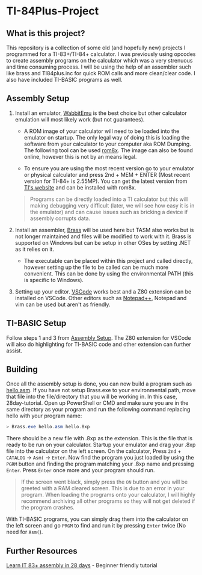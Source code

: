 # TI-84Plus-Project

## What is this project?

This repository is a collection of some old (and hopefully new) projects I programmed for a TI-83+/TI-84+ calculator. I was previously using opcodes to create assembly programs on the calculator which was a very strenuous and time consuming process. I will be using the help of an assembler such like brass and TI84plus.inc for quick ROM calls and more clean/clear code. I also have included TI-BASIC programs as well.

## Assembly Setup

1. Install an emulator, [WabbitEmu](http://wabbitemu.org/) is the best choice but other calculator emulation will most likely work (but not guarantees).

    - A ROM image of your calculator will need to be loaded into the emulator on startup. The only legal way of doing this is loading the software from your calculator to your computer aka ROM Dumping. The following tool can be used [rom8x](http://www.ticalc.org/archives/files/fileinfo/373/37341.html). The image can also be found online, however this is not by an means legal.

    - To ensure you are using the most recent version go to your emulator or physical calculator and press 2nd + MEM + ENTER (Most recent version for TI-84+ is 2.55MP). You can get the latest version from [TI's website](https://education.ti.com/en/software/search/ti-84-plus-family-ti-83-plus-family) and can be installed with rom8x.

    > Programs can be directly loaded into a TI calculator but this will making debugging very difficult (later, we will see how easy it is in the emulator) and can cause issues such as bricking a device if assembly corrupts data.

2. Install an assembler, [Brass](http://benryves.com/bin/brass/Brass.exe) will be used here but TASM also works but is not longer maintained and files will be modified to work with it. Brass is supported on Windows but can be setup in other OSes by setting .NET as it relies on it.

    - The executable can be placed within this project and called directly, however setting up the file to be called can be much more convenient. This can be done by using the environmental PATH (this is specific to Windows).

3. Setting up your editor. [VSCode](https://code.visualstudio.com/) works best and a Z80 extension can be installed on VSCode. Other editors such as [Notepad++](https://notepad-plus-plus.org/), Notepad and vim can be used but aren't as friendly.

## TI-BASIC Setup

Follow steps 1 and 3 from [Assembly Setup](#assembly-setup). The Z80 extension for VSCode will also do highlighting for TI-BASIC code and other extension can further assist.

## Building

[//]: # (TODO setup CI for a easier build and decoupling of build/target files)

Once all the assembly setup is done, you can now build a program such as [hello.asm](asm/28day-tutorial/hello.asm). If you have not setup Brass.exe to your environmental path, move that file into the file/directory that you will be working in. In this case, 28day-tutorial. Open up PowerShell or CMD and make sure you are in the same directory as your program and run the following command replacing hello with your program name:

```PowerShell or CMD
> Brass.exe hello.asm hello.8xp
```

There should be a new file with .8xp as the extension. This is the file that is ready to be run on your calculator. Startup your emulator and drag your .8xp file into the calculator on the left screen. On the calculator, Press `2nd` + `CATALOG` -> `Asm(` -> `Enter`. Now find the program you just loaded by using the `PGRM` button and finding the program matching your .8xp name and pressing `Enter`. Press `Enter` once more and your program should run.

> If the screen went black, simply press the `ON` button and you will be greeted with a RAM cleared screen. This is due to an error in your program. When loading the programs onto your calculator, I will highly recommend archiving all other programs so they will not get deleted if the program crashes.

With TI-BASIC programs, you can simply drag them into the calculator on the left screen and go `PRGM` to find and run it by pressing `Enter` twice (No need for `Asm(`).

## Further Resources

[Learn IT 83+ assembly in 28 days](https://taricorp.gitlab.io/83pa28d/) - Beginner friendly tutorial
